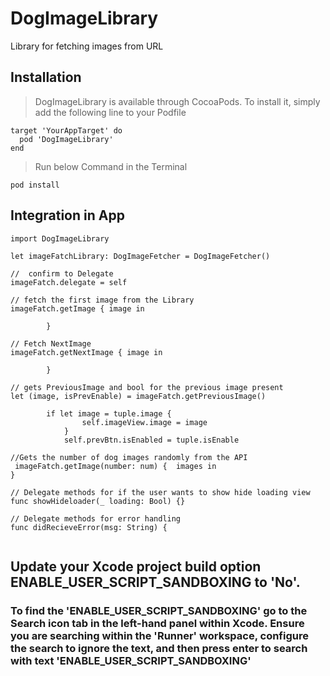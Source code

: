 # DogImageLibrary
Library for fetching images from URL
## Installation
> DogImageLibrary is available through CocoaPods. To install it, simply add the following line to your Podfile
```
target 'YourAppTarget' do
  pod 'DogImageLibrary'
end
```
> Run below Command in the Terminal
 ```
pod install
 ```
## Integration in App
```
import DogImageLibrary

let imageFatchLibrary: DogImageFetcher = DogImageFetcher()

//  confirm to Delegate 
imageFatch.delegate = self 

// fetch the first image from the Library
imageFatch.getImage { image in
            
        }

// Fetch NextImage
imageFatch.getNextImage { image in
                
        }

// gets PreviousImage and bool for the previous image present 
let (image, isPrevEnable) = imageFatch.getPreviousImage()
        
        if let image = tuple.image {
                self.imageView.image = image
            }
            self.prevBtn.isEnabled = tuple.isEnable

//Gets the number of dog images randomly from the API  
 imageFatch.getImage(number: num) {  images in
}

// Delegate methods for if the user wants to show hide loading view
func showHideloader(_ loading: Bool) {}

// Delegate methods for error handling
func didRecieveError(msg: String) {
        
```

##  Update your Xcode project build option ENABLE_USER_SCRIPT_SANDBOXING to 'No'.
### To find the 'ENABLE_USER_SCRIPT_SANDBOXING' go to the Search icon tab in the left-hand panel within Xcode. Ensure you are searching within the 'Runner' workspace, configure the search to ignore the text, and then press enter to search with text 'ENABLE_USER_SCRIPT_SANDBOXING'

